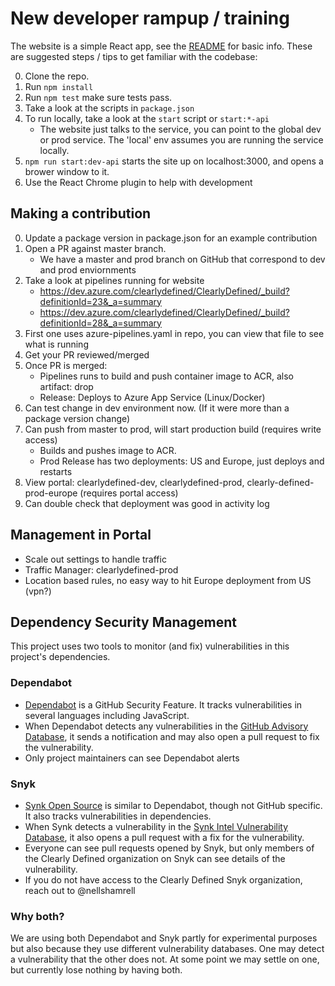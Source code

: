 # New developer rampup / training

The website is a simple React app, see the [README](/README.md) for basic info. These are suggested steps / tips to get familiar with the codebase:

0. Clone the repo.
0. Run `npm install`
0. Run `npm test` make sure tests pass.
0. Take a look at the scripts in `package.json`
0. To run locally, take a look at the `start` script or `start:*-api`
    * The website just talks to the service, you can point to the global dev or prod service. The 'local' env assumes you are running the service locally.
0. `npm run start:dev-api` starts the site up on localhost:3000, and opens a brower window to it.
0. Use the React Chrome plugin to help with development

## Making a contribution

0. Update a package version in package.json for an example contribution
0. Open a PR against master branch.
    * We have a master and prod branch on GitHub that correspond to dev and prod enviornments
0. Take a look at pipelines running for website
    * https://dev.azure.com/clearlydefined/ClearlyDefined/_build?definitionId=23&_a=summary 
    * https://dev.azure.com/clearlydefined/ClearlyDefined/_build?definitionId=28&_a=summary
0. First one uses azure-pipelines.yaml in repo, you can view that file to see what is running
0. Get your PR reviewed/merged
0. Once PR is merged:
   * Pipelines runs to build and push container image to ACR, also artifact: drop
   * Release: Deploys to Azure App Service (Linux/Docker)
0. Can test change in dev environment now. (If it were more than a package version change)
0. Can push from master to prod, will start production build (requires write access)
    * Builds and pushes image to ACR.
    * Prod Release has two deployments: US and Europe, just deploys and restarts
0. View portal: clearlydefined-dev, clearlydefined-prod, clearly-defined-prod-europe (requires portal access)
0. Can double check that deployment was good in activity log

## Management in Portal
*	Scale out settings to handle traffic
*	Traffic Manager: clearlydefined-prod
*	Location based rules, no easy way to hit Europe deployment from US (vpn?)

## Dependency Security Management

This project uses two tools to monitor (and fix) vulnerabilities in this project's dependencies.

### Dependabot

* [Dependabot](https://docs.github.com/en/free-pro-team@latest/github/managing-security-vulnerabilities/about-dependabot-security-updates) is a GitHub Security Feature. It tracks vulnerabilities in several languages including JavaScript.
* When Dependabot detects any vulnerabilities in the [GitHub Advisory Database](https://docs.github.com/en/free-pro-team@latest/github/managing-security-vulnerabilities/browsing-security-vulnerabilities-in-the-github-advisory-database), it sends a notification and may also open a pull request to fix the vulnerability.
* Only project maintainers can see Dependabot alerts

### Snyk
* [Synk Open Source](https://solutions.snyk.io/snyk-academy/open-source) is similar to Dependabot, though not GitHub specific. It also tracks vulnerabilities in dependencies.
* When Synk detects a vulnerability in the [Synk Intel Vulnerability Database](https://snyk.io/product/vulnerability-database/), it also opens a pull request with a fix for the vulnerability.
* Everyone can see pull requests opened by Snyk, but only members of the Clearly Defined organization on Snyk can see details of the vulnerability.
* If you do not have access to the Clearly Defined Snyk organization, reach out to @nellshamrell 

### Why both?

We are using both Dependabot and Snyk partly for experimental purposes but also because they use different vulnerability databases. One may detect a vulnerability that the other does not. At some point we may settle on one, but currently lose nothing by having both.
